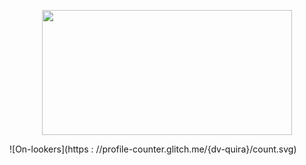 <html>

<p align=center>
<img src="https://i.pinimg.com/736x/88/f2/a9/88f2a92b9f420de2e2ce9ac8738b7feb.jpg" height=200px width=400px;>
</p>

![On-lookers](https : //profile-counter.glitch.me/{dv-quira}/count.svg)
</html>
